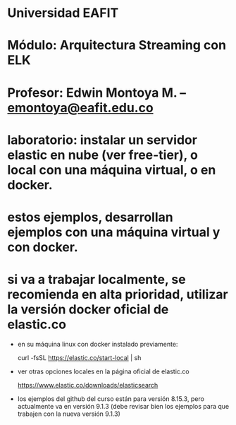# Universidad EAFIT
# Módulo: Arquitectura Streaming con ELK
# Profesor: Edwin Montoya M. – emontoya@eafit.edu.co

# laboratorio: instalar un servidor elastic en nube (ver free-tier), o local con una máquina virtual, o en docker.

# estos ejemplos, desarrollan ejemplos con una máquina virtual y con docker.

# si va a trabajar localmente, se recomienda en alta prioridad, utilizar la versión docker oficial de elastic.co

- en su máquina linux con docker instalado previamente:

    curl -fsSL https://elastic.co/start-local | sh

- ver otras opciones locales en la página oficial de elastic.co

    https://www.elastic.co/downloads/elasticsearch

- los ejemplos del github del curso están para versión 8.15.3, pero actualmente va en versión 9.1.3 (debe revisar bien los ejemplos para que trabajen con la nueva versión 9.1.3)